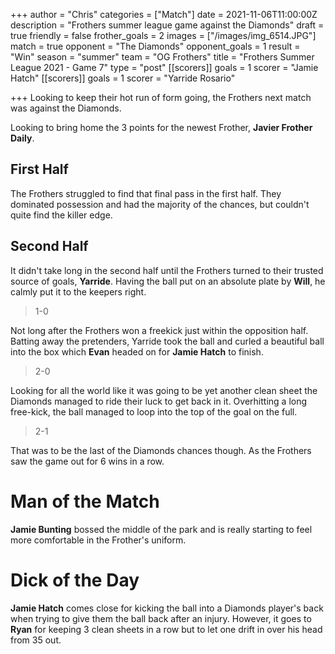 +++
author = "Chris"
categories = ["Match"]
date = 2021-11-06T11:00:00Z
description = "Frothers summer league game against the Diamonds"
draft = true
friendly = false
frother_goals = 2
images = ["/images/img_6514.JPG"]
match = true
opponent = "The Diamonds"
opponent_goals = 1
result = "Win"
season = "summer"
team = "OG Frothers"
title = "Frothers Summer League 2021 - Game 7"
type = "post"
[[scorers]]
goals = 1
scorer = "Jamie Hatch"
[[scorers]]
goals = 1
scorer = "Yarride Rosario"

+++
Looking to keep their hot run of form going, the Frothers next match was against the Diamonds.

Looking to bring home the 3 points for the newest Frother, **Javier Frother Daily**.

## First Half

The Frothers struggled to find that final pass in the first half. They dominated possession and had the majority of the chances, but couldn't quite find the killer edge.

## Second Half

It didn't take long in the second half until the Frothers turned to their trusted source of goals, **Yarride**. Having the ball put on an absolute plate by **Will**, he calmly put it to the keepers right.

> 1-0

Not long after the Frothers won a freekick just within the opposition half. Batting away the pretenders, Yarride took the ball and curled a beautiful ball into the box which **Evan** headed on for **Jamie Hatch** to finish.

> 2-0

Looking for all the world like it was going to be yet another clean sheet the Diamonds managed to ride their luck to get back in it. Overhitting a long free-kick, the ball managed to loop into the top of the goal on the full.

> 2-1

That was to be the last of the Diamonds chances though. As the Frothers saw the game out for 6 wins in a row.

# Man of the Match

**Jamie Bunting** bossed the middle of the park and is really starting to feel more comfortable in the Frother's uniform.

# Dick of the Day

**Jamie Hatch** comes close for kicking the ball into a Diamonds player's back when trying to give them the ball back after an injury. However, it goes to **Ryan** for keeping 3 clean sheets in a row but to let one drift in over his head from 35 out.